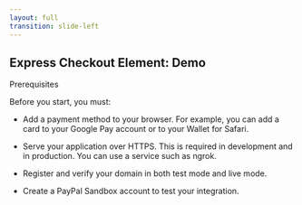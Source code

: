 ```yaml
---
layout: full
transition: slide-left
---
```


## Express Checkout Element: Demo

Prerequisites

Before you start, you must:

- Add a payment method to your browser. For example, you can add a card to your Google Pay account or to your Wallet for Safari.

- Serve your application over HTTPS. This is required in development and in production. You can use a service such as ngrok.

- Register and verify your domain in both test mode and live mode.

- Create a PayPal Sandbox account to test your integration.